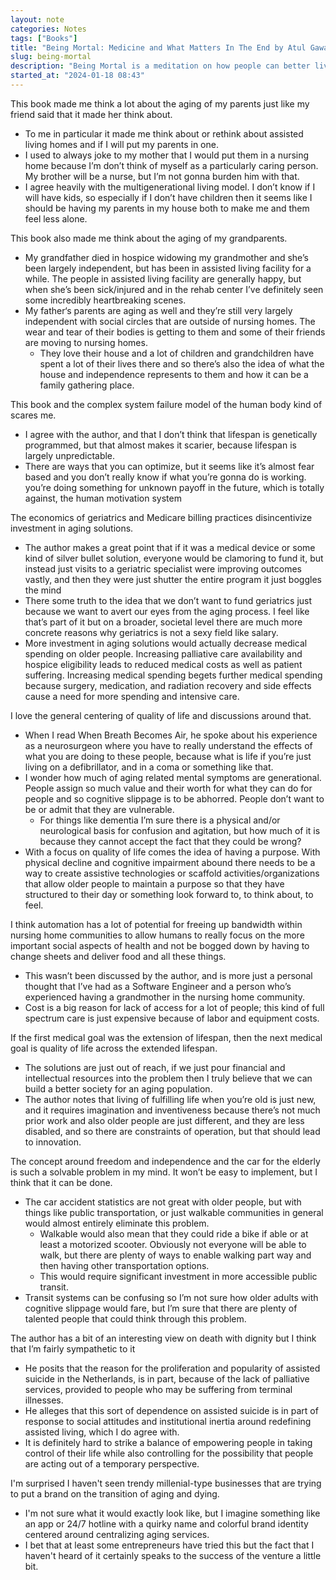 ```yaml
---
layout: note
categories: Notes
tags: ["Books"]
title: "Being Mortal: Medicine and What Matters In The End by Atul Gawande"
slug: being-mortal
description: "Being Mortal is a meditation on how people can better live with age-related frailty, serious illness, and approaching death."
started_at: "2024-01-18 08:43"
---
```


This book made me think a lot about the aging of my parents just like my friend said that it made her think about. 
* To me in particular it made me think about or rethink about assisted living homes and if I will put my parents in one.
* I used to always joke to my mother that I would put them in a nursing home because I’m don’t think of myself as a particularly caring person. My brother will be a nurse, but I’m not gonna burden him with that. 
* I agree heavily with the multigenerational living model. I don’t know if I will have kids, so especially if I don’t have children then it seems like I should be having my parents in my house both to make me and them feel less alone.

This book also made me think about the aging of my grandparents. 
* My grandfather died in hospice widowing my grandmother and she’s been largely independent, but has been in assisted living facility for a while. The people in assisted living facility are generally happy, but when she’s been sick/injured and in the rehab center I’ve definitely seen some incredibly heartbreaking scenes.
* My father‘s parents are aging as well and they’re still very largely independent with social circles that are outside of nursing homes. The wear and tear of their bodies is getting to them and some of their friends are moving to nursing homes. 
    * They love their house and a lot of children and grandchildren have spent a lot of their lives there and so there’s also the idea of what the house and independence represents to them and how it can be a family gathering place.

This book and the complex system failure model of the human body kind of scares me. 
* I agree with the author, and that I don’t think that lifespan is genetically programmed, but that almost makes it scarier, because lifespan is largely unpredictable. 
* There are ways that you can optimize, but it seems like it’s almost fear based and you don’t really know if what you’re gonna do is working. you’re doing something for unknown payoff in the future, which is totally against, the human motivation system

The economics of geriatrics and Medicare billing practices disincentivize investment in aging solutions.
* The author makes a great point that if it was a medical device or some kind of silver bullet solution, everyone would be clamoring to fund it, but instead just visits to a geriatric specialist were improving outcomes vastly, and then they were just shutter the entire program it just boggles the mind
* There some truth to the idea that we don’t want to fund geriatrics just because we want to avert our eyes from the aging process. I feel like that’s part of it but on a broader, societal level there are much more concrete reasons why geriatrics is not a sexy field like salary.
* More investment in aging solutions would actually decrease medical spending on older people. Increasing palliative care availability and hospice eligibility leads to reduced medical costs as well as patient suffering. Increasing medical spending begets further medical spending because surgery, medication, and radiation recovery and side effects cause a need for more spending and intensive care.

I love the general centering of quality of life and discussions around that.
* When I read When Breath Becomes Air, he spoke about his experience as a neurosurgeon where you have to really understand the effects of what you are doing to these people, because what is life if you’re just living on a defibrillator, and in a coma or something like that.
* I wonder how much of aging related mental symptoms are generational. People assign so much value and their worth for what they can do for people and so cognitive slippage is to be abhorred. People don’t want to be or admit that they are vulnerable.
    * For things like dementia I’m sure there is a physical and/or neurological basis for confusion and agitation, but how much of it is  because they cannot accept the fact that they could be wrong?
* With a focus on quality of life comes the idea of having a purpose. With physical decline and cognitive impairment abound there needs to be a way to create assistive technologies or scaffold activities/organizations that allow older people to maintain a purpose so that they have structured to their day or something look forward to, to think about, to feel.

I think automation has a lot of potential for freeing up bandwidth within nursing home communities to allow humans to really focus on the more important social aspects of health and not be bogged down by having to change sheets and deliver food and all these things.
* This wasn’t been discussed by the author, and is more just a personal thought that I’ve had as a Software Engineer and a person who’s experienced having a grandmother in the nursing home community.
* Cost is a big reason for lack of access for a lot of people; this kind of full spectrum care is just expensive because of labor and equipment costs.

If the first medical goal was the extension of lifespan, then the next medical goal is quality of life across the extended lifespan.
* The solutions are just out of reach, if we just pour financial and intellectual resources into the problem then I truly believe that we can build a better society for an aging population.
* The author notes that living of fulfilling life when you’re old is just new, and it requires imagination and inventiveness because there’s not much prior work and also older people are just different, and they are less disabled, and so there are constraints of operation, but that should lead to innovation.

The concept around freedom and independence and the car for the elderly is such a solvable problem in my mind. It won’t be easy to implement, but I think that it can be done.
* The car accident statistics are not great with older people, but with things like public transportation, or just walkable communities in general would almost entirely eliminate this problem.
    * Walkable would also mean that they could ride a bike if able or at least a motorized scooter. Obviously not everyone will be able to walk, but there are plenty of ways to enable walking part way and then having other transportation options.
    * This would require significant investment in more accessible public transit.
* Transit systems can be confusing so I’m not sure how older adults with cognitive slippage would fare, but I’m sure that there are plenty of talented people that could think through this problem.

The author has a bit of an interesting view on death with dignity but I think that I’m fairly sympathetic to it
* He posits that the reason for the proliferation and popularity of assisted suicide in the Netherlands, is in part, because of the lack of palliative services, provided to people who may be suffering from terminal illnesses.
* He alleges that this sort of dependence on assisted suicide is in part of response to social attitudes and institutional inertia around redefining assisted living, which I do agree with.
* It is definitely hard to strike a balance of empowering people in taking control of their life while also controlling for the possibility that people are acting out of a temporary perspective.

I'm surprised I haven't seen trendy millenial-type businesses that are trying to put a brand on the transition of aging and dying.
* I'm not sure what it would exactly look like, but I imagine something like an app or 24/7 hotline with a quirky name and colorful brand identity centered around centralizing aging services.
* I bet that at least some entrepreneurs have tried this but the fact that I haven't heard of it certainly speaks to the success of the venture a little bit.